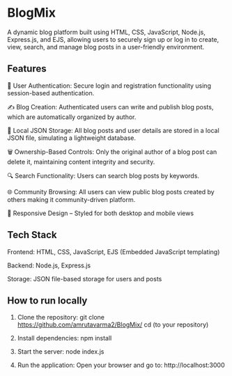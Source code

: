# BlogMix
A dynamic blog platform built using HTML, CSS, JavaScript, Node.js, Express.js, and EJS, allowing users to securely sign up or log in to create, view, search, and manage blog posts in a user-friendly environment.


## Features
🔐 User Authentication: Secure login and registration functionality using session-based authentication.

✍️ Blog Creation: Authenticated users can write and publish blog posts, which are automatically organized by author.

🧾 Local JSON Storage: All blog posts and user details are stored in a local JSON file, simulating a lightweight database.

🗑️ Ownership-Based Controls: Only the original author of a blog post can delete it, maintaining content integrity and security.

🔍 Search Functionality: Users can search blog posts by keywords.

🌐 Community Browsing: All users can view public blog posts created by others making it community-driven platform.

🎨 Responsive Design – Styled for both desktop and mobile views


## Tech Stack
Frontend: HTML, CSS, JavaScript, EJS (Embedded JavaScript templating)

Backend: Node.js, Express.js

Storage: JSON file-based storage for users and posts


## How to run locally
1. Clone the repository:
git clone https://github.com/amrutavarma2/BlogMix/
cd (to your repository)

3. Install dependencies:
npm install

4. Start the server:
node index.js

5. Run the application:
Open your browser and go to:
http://localhost:3000
